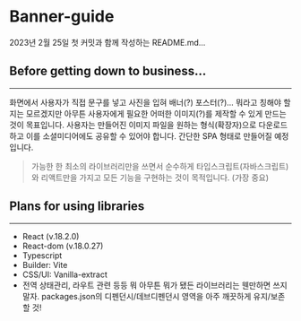 # Banner-guide

2023년 2월 25일 첫 커밋과 함께 작성하는 README.md...

## Before getting down to business...

---

화면에서 사용자가 직접 문구를 넣고 사진을 입혀 배너(?) 포스터(?)... 뭐라고 칭해야 할지는 모르겠지만 아무튼 사용자에게 필요한 어떠한 이미지(?)를 제작할 수 있게 만드는 것이 목표입니다. 사용자는 만들어진 이미지 파일을 원하는 형식(확장자)으로 다운로드하고 이를 소셜미디어에도 공유할 수 있어야 합니다. 간단한 SPA 형태로 만들어질 예정입니다.

> 가능한 한 최소의 라이브러리만을 쓰면서 순수하게 타입스크립트(자바스크립트)와 리액트만을 가지고 모든 기능을 구현하는 것이 목적입니다. (가장 중요)

## Plans for using libraries

---

- React (v.18.2.0)
- React-dom (v.18.0.27)
- Typescript
- Builder: Vite
- CSS/UI: Vanilla-extract
- 전역 상태관리, 라우트 관련 등등 뭐 아무튼 뭐가 됐든 라이브러리는 웬만하면 쓰지 말자. packages.json의 디펜던시/데브디펜던시 영역을 아주 깨끗하게 유지/보존할 것!
